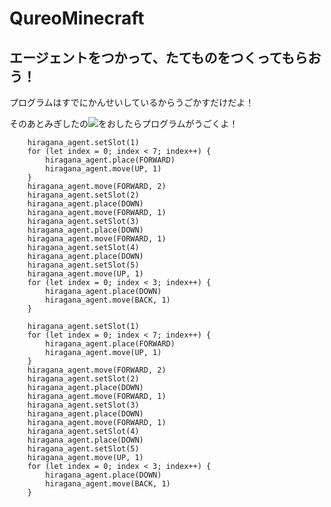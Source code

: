 # QureoMinecraft

## エージェントをつかって、たてものをつくってもらおう！

プログラムはすでにかんせいしているからうごかすだけだよ！

そのあとみぎしたの![](https://raw.githubusercontent.com/camp-minecraft/TechkidsCampTutorial/master/images/playbutton.png)をおしたらプログラムがうごくよ！

```ghost
    hiragana_agent.setSlot(1)
    for (let index = 0; index < 7; index++) {
        hiragana_agent.place(FORWARD)
        hiragana_agent.move(UP, 1)
    }
    hiragana_agent.move(FORWARD, 2)
    hiragana_agent.setSlot(2)
    hiragana_agent.place(DOWN)
    hiragana_agent.move(FORWARD, 1)
    hiragana_agent.setSlot(3)
    hiragana_agent.place(DOWN)
    hiragana_agent.move(FORWARD, 1)
    hiragana_agent.setSlot(4)
    hiragana_agent.place(DOWN)
    hiragana_agent.setSlot(5)
    hiragana_agent.move(UP, 1)
    for (let index = 0; index < 3; index++) {
        hiragana_agent.place(DOWN)
        hiragana_agent.move(BACK, 1)
    }
```

```template
    hiragana_agent.setSlot(1)
    for (let index = 0; index < 7; index++) {
        hiragana_agent.place(FORWARD)
        hiragana_agent.move(UP, 1)
    }
    hiragana_agent.move(FORWARD, 2)
    hiragana_agent.setSlot(2)
    hiragana_agent.place(DOWN)
    hiragana_agent.move(FORWARD, 1)
    hiragana_agent.setSlot(3)
    hiragana_agent.place(DOWN)
    hiragana_agent.move(FORWARD, 1)
    hiragana_agent.setSlot(4)
    hiragana_agent.place(DOWN)
    hiragana_agent.setSlot(5)
    hiragana_agent.move(UP, 1)
    for (let index = 0; index < 3; index++) {
        hiragana_agent.place(DOWN)
        hiragana_agent.move(BACK, 1)
    }
```